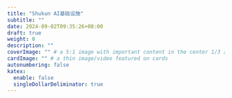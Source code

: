 ```yaml
---
title: "Shukun AI基础设施"
subtitle: ""
date: 2024-09-02T09:35:26+08:00
draft: true
weight: 0
description: ""
coverImage: "" # a 5:1 image with important content in the center 1/3 zone for best effect
cardImage: "" # a thin image/video featured on cards
autonumbering: false
katex:
  enable: false
  singleDollarDeliminator: true
---
```

